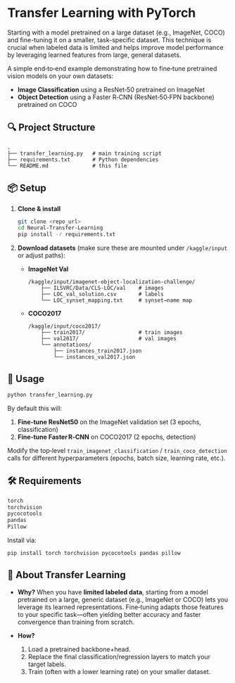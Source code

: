 # Transfer Learning with PyTorch
Starting with a model pretrained on a large dataset (e.g., ImageNet, COCO) and fine-tuning it on a smaller, task-specific dataset. This technique is crucial when labeled data is limited and helps improve model performance by leveraging learned features from large, general datasets.

A simple end‑to‑end example demonstrating how to fine‑tune pretrained vision models on your own datasets:

* **Image Classification** using a ResNet‑50 pretrained on ImageNet
* **Object Detection** using a Faster R‑CNN (ResNet‑50‑FPN backbone) pretrained on COCO



## 🔍 Project Structure

```
.
├── transfer_learning.py   # main training script
├── requirements.txt       # Python dependencies
└── README.md              # this file
```


## 📦 Setup

1. **Clone & install**

   ```bash
   git clone <repo_url>
   cd Neural-Transfer-Learning
   pip install -r requirements.txt
   ```

2. **Download datasets** (make sure these are mounted under `/kaggle/input` or adjust paths):

   * **ImageNet Val**

     ```
     /kaggle/input/imagenet-object-localization-challenge/
         ├── ILSVRC/Data/CLS-LOC/val    # images
         ├── LOC_val_solution.csv       # labels
         └── LOC_synset_mapping.txt     # synset→name map
     ```
   * **COCO2017**

     ```
     /kaggle/input/coco2017/
         ├── train2017/                 # train images
         ├── val2017/                   # val images
         └── annotations/
             ├── instances_train2017.json
             └── instances_val2017.json
     ```


## 🚀 Usage

```bash
python transfer_learning.py
```

By default this will:

1. **Fine‑tune ResNet50** on the ImageNet validation set (3 epochs, classification)
2. **Fine‑tune Faster R‑CNN** on COCO2017 (2 epochs, detection)

Modify the top‐level `train_imagenet_classification` / `train_coco_detection` calls for different hyperparameters (epochs, batch size, learning rate, etc.).


## 🛠️ Requirements

```txt
torch
torchvision
pycocotools
pandas
Pillow
```

Install via:

```bash
pip install torch torchvision pycocotools pandas pillow
```


## 📖 About Transfer Learning

* **Why?**
  When you have **limited labeled data**, starting from a model pretrained on a large, generic dataset (e.g., ImageNet or COCO) lets you leverage its learned representations. Fine‑tuning adapts those features to your specific task—often yielding better accuracy and faster convergence than training from scratch.

* **How?**

  1. Load a pretrained backbone+head.
  2. Replace the final classification/regression layers to match your target labels.
  3. Train (often with a lower learning rate) on your smaller dataset.

